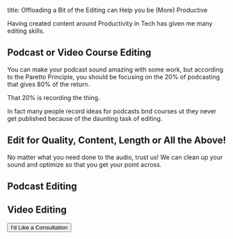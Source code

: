 title: Offloading a Bit of the Editing can Help you be (More) Productive

Having created content around Productivity in Tech has given me many editing
skills.

## Podcast or Video Course Editing
You can make your podcast sound amazing with some work, but according to the
Paretto Principle, you should be focusing on the 20% of podcasting that gives
80% of the return. 

That 20% is recording the thing. 

In fact many people record ideas for podcasts bnd courses ut they never get published
because of the daunting task of editing. 


## Edit for Quality, Content, Length or All the Above!
No matter what you need done to the audio, trust us! We can clean up your sound
and optimize so that you get your point across. 

<div class="card-deck">
<div class="card">
<h2 class="card-title">Podcast Editing</h2>
<i class="fas fa-microphone-alt fa-9x"></i>
</div>

<div class="card">
<h2 class="card-title">Video Editing</h2>
<i class="fas fa-microphone-alt fa-9x"></i>
</div>
</div>

<button>I'd Like a Consultation</button> 
